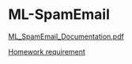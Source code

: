 # ML-SpamEmail

[ML_SpamEmail_Documentation.pdf](https://github.com/CristiFiodorov/ML-SpamEmail/blob/main/docs/ML_SpamEmail_Documentation.pdf) 

[Homework requirement](https://github.com/CristiFiodorov/ML-SpamEmail/blob/main/docs/Tema_practica_ML_2023_Fall.pdf)
